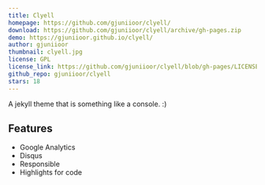 ```yaml
---
title: Clyell
homepage: https://github.com/gjuniioor/clyell/
download: https://github.com/gjuniioor/clyell/archive/gh-pages.zip
demo: https://gjuniioor.github.io/clyell/
author: gjuniioor
thumbnail: clyell.jpg
license: GPL
license_link: https://github.com/gjuniioor/clyell/blob/gh-pages/LICENSE
github_repo: gjuniioor/clyell
stars: 18
---
```


A jekyll theme that is something like a console. :)

## Features
- Google Analytics
- Disqus
- Responsible
- Highlights for code
